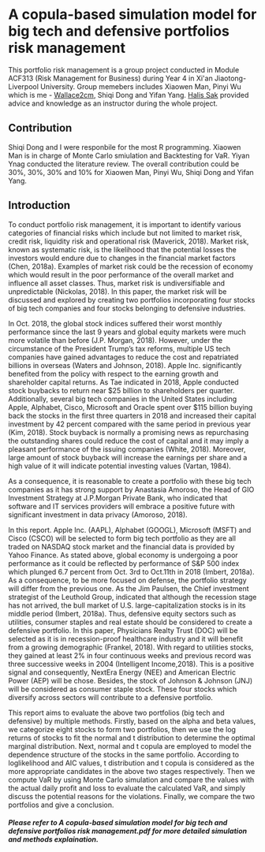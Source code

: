 # A copula-based simulation model for big tech and defensive portfolios risk management
This portfolio risk management is a group project conducted in Module ACF313 (Risk Management for Business) during Year 4 in Xi'an Jiaotong-Liverpool University. Group memebers includes Xiaowen Man, Pinyi Wu which is me - [Wallace2cm](https://github.com/Wallace2cm), Shiqi Dong and Yifan Yang. [Halis Sak](https://www.xjtlu.edu.cn/zh/departments/academic-departments/international-business-school-suzhou/staff/halis-sak) provided advice and knowledge as an instructor during the whole project.

## Contribution
Shiqi Dong and I were responbile for the most R programming. Xiaowen Man is in charge of Monte Carlo smiulation and Backtesting for VaR. Yiyan Ynag conducted the literature review. The overall contribution could be 30%, 30%, 30% and 10% for Xiaowen Man, Pinyi Wu, Shiqi Dong and Yifan Yang.

## Introduction
To conduct portfolio risk management, it is important to identify various categories of financial risks which include but not limited to market risk, credit risk, liquidity risk and operational risk (Maverick, 2018). Market risk, known as systematic risk, is the likelihood that the potential losses the investors would endure due to changes in the financial market factors (Chen, 2018a). Examples of market risk could be the recession of economy which would result in the poor performance of the overall market and influence all asset classes. Thus, market risk is undiversifiable and unpredictable (Nickolas, 2018). In this paper, the market risk will be discussed and explored by creating two portfolios incorporating four stocks of big tech companies and four stocks belonging to defensive industries. 

In Oct. 2018, the global stock indices suffered their worst monthly performance since the last 9 years and global equity markets were much more volatile than before (J.P. Morgan, 2018). However, under the circumstance of the President Trump’s tax reforms, multiple US tech companies have gained advantages to reduce the cost and repatriated billions in overseas (Waters and Johnson, 2018). Apple Inc. significantly benefited from the policy with respect to the earning growth and shareholder capital returns. As Tae indicated in 2018, Apple conducted stock buybacks to return near $25 billion to shareholders per quarter. Additionally, several big tech companies in the United States including Apple, Alphabet, Cisco, Microsoft and Oracle spent over $115 billion buying back the stocks in the first three quarters in 2018 and increased their capital investment by 42 percent compared with the same period in previous year (Kim, 2018). Stock buyback is normally a promising news as repurchasing the outstanding shares could reduce the cost of capital and it may imply a pleasant performance of the issuing companies (White, 2018). Moreover, large amount of stock buyback will increase the earnings per share and a high value of it will indicate potential investing values (Vartan, 1984).

As a consequence, it is reasonable to create a portfolio with these big tech companies as it has strong support by Anastasia Amoroso, the Head of GIO Investment Strategy at J.P.Morgan Private Bank, who indicated that software and IT services providers will embrace a positive future with significant investment in data privacy (Amoroso, 2018). 

In this report. Apple Inc. (AAPL), Alphabet (GOOGL), Microsoft (MSFT) and Cisco (CSCO) will be selected to form big tech portfolio as they are all traded on NASDAQ stock market and the financial data is provided by Yahoo Finance. As stated above, global economy is undergoing a poor performance as it could be reflected by performance of S&P 500 index which plunged 6.7 percent from Oct. 3rd to Oct.11th in 2018 (Imbert, 2018a). As a consequence, to be more focused on defense, the portfolio strategy will differ from the previous one. As the Jim Paulsen, the Chief investment strategist of the Leuthold Group, indicated that although the recession stage has not arrived, the bull market of U.S. large-capitalization stocks is in its middle period (Imbert, 2018a). Thus, defensive equity sectors such as utilities, consumer staples and real estate should be considered to create a defensive portfolio. In this paper, Physicians Realty Trust (DOC) will be selected as it is in recession-proof healthcare industry and it will benefit from a growing demographic (Frankel, 2018). With regard to utilities stocks, they gained at least 2% in four continuous weeks and previous record was three successive weeks in 2004 (Intelligent
Income,2018). This is a positive signal and consequently, NextEra Energy (NEE) and American Electric Power (AEP) will be chose. Besides, the stock of Johnson & Johnson (JNJ) will be considered as consumer staple stock. These four stocks which diversify across sectors will contribute to a defensive portfolio.

This report aims to evaluate the above two portfolios (big tech and defensive) by multiple methods. Firstly, based on the alpha and beta values, we categorize eight stocks to form two portfolios, then we use the log returns of stocks to fit the normal and t distribution to determine the optimal marginal distribution. Next, normal and t copula are employed to model the dependence structure of the stocks in the same portfolio. According to loglikelihood and AIC values, t distribution and t copula is considered as the more appropriate candidates in the above two stages respectively. Then we compute VaR by using Monte Carlo simulation and compare the values with the actual daily profit and loss to evaluate the calculated VaR, and simply discuss the potential reasons for the violations. Finally, we compare the two portfolios and give a conclusion.

##### Please refer to A copula-based simulation model for big tech and defensive portfolios risk management.pdf for more detailed simulation and methods explaination.
